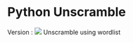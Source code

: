 <h1>Python Unscramble</h1>

Version : 
<img src = "https://github.com/My-Trojan/py-unscramble/release.png">
Unscramble using wordlist
